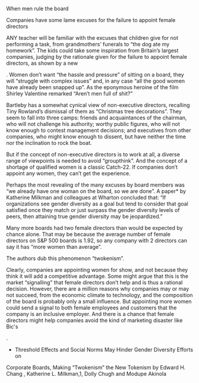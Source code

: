When men rule the board

Companies have some lame excuses for the failure to appoint female directors

ANY teacher will be familiar with the excuses that children give for not performing a task, from grandmothers’ funerals to “the dog ate my homework”. The kids could take some inspiration from Britain’s largest companies, judging by the rationale given for the failure to appoint female directors, as shown by a new 

. Women don’t want “the hassle and pressure” of sitting on a board, they will “struggle with complex issues” and, in any case “all the good women have already been snapped up”. As the eponymous heroine of the film Shirley Valentine remarked “Aren’t men full of shit?” 

Bartleby has a somewhat cynical view of non-executive directors, recalling Tiny Rowland’s dismissal of them as “Christmas tree decorations”. They seem to fall into three camps: friends and acquaintances of the chairman, who will not challenge his authority; worthy public figures, who will not know enough to contest management decisions; and executives from other companies, who might know enough to dissent, but have neither the time nor the inclination to rock the boat.

But if the concept of non-executive directors is to work at all, a diverse range of viewpoints is needed to avoid “groupthink”. And the concept of a shortage of qualified women is a classic Catch-22. If companies don’t appoint any women, they can’t get the experience.

Perhaps the most revealing of the many excuses by board members was “we already have one woman on the board, so we are done”. A paper* by Katherine Milkman and colleagues at Wharton concluded that: “If organizations see gender diversity as a goal but tend to consider that goal satisfied once they match or just surpass the gender diversity levels of peers, then attaining true gender diversity may be jeopardized.”

Many more boards had two female directors than would be expected by chance alone. That may be because the average number of female directors on S&P 500 boards is 1.92, so any company with 2 directors can say it has “more women than average”.

The authors dub this phenomenon “twokenism”.

Clearly, companies are appointing women for show, and not because they think it will add a competitive advantage. Some might argue that this is the market “signalling” that female directors don’t help and is thus a rational decision. However, there are a million reasons why companies may or may not succeed, from the economic climate to technology, and the composition of the board is probably only a small influence. But appointing more women could send a signal to both female employees and customers that the company is an inclusive employer. And there is a chance that female directors might help companies avoid the kind of marketing disaster like Bic's 

. 

* Threshold Effects and Social Norms May Hinder Gender Diversity Efforts on 

 Corporate Boards, Making “Twokenism” the New Tokenism by Edward H. Chang , Katherine L. Milkman,1, Dolly Chugh and Modupe Akinola